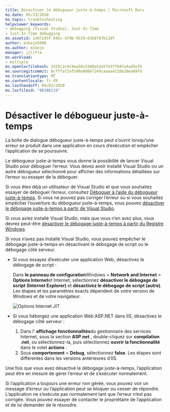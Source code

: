 ```yaml
---
title: Désactiver le débogueur juste-à-temps | Microsoft Docs
ms.date: 05/23/2018
ms.topic: troubleshooting
helpviewer_keywords:
- debugging [Visual Studio], Just-In-Time
- Just-In-Time debugging
ms.assetid: 14972d5f-69bc-479b-9529-03b8787b118f
author: mikejo5000
ms.author: mikejo
manager: jillfra
ms.workload:
- multiple
ms.openlocfilehash: 3155c2cdc9ea3dc5208a52e5fe37f697a4ad5ef6
ms.sourcegitcommit: 6cfffa72af599a9d667249caaaa411bb28ea69fd
ms.translationtype: MT
ms.contentlocale: fr-FR
ms.lasthandoff: 09/02/2020
ms.locfileid: "86386119"
---
```

# <a name="disable-the-just-in-time-debugger"></a>Désactiver le débogueur juste-à-temps

La boîte de dialogue débogueur juste-à-temps peut s’ouvrir lorsqu’une erreur se produit dans une application en cours d’exécution et empêcher l’application de se poursuivre.

Le débogueur juste-à-temps vous donne la possibilité de lancer Visual Studio pour déboguer l’erreur. Vous devez avoir installé Visual Studio ou un autre débogueur sélectionné pour afficher des informations détaillées sur l’erreur ou essayer de la déboguer.

Si vous êtes déjà un utilisateur de Visual Studio et que vous souhaitez essayer de déboguer l’erreur, consultez [Déboguer à l’aide du débogueur juste-à-temps](../debugger/debug-using-the-just-in-time-debugger.md). Si vous ne pouvez pas corriger l’erreur ou si vous souhaitez empêcher l’ouverture du débogueur juste-à-temps, vous pouvez [désactiver le débogage juste-à-temps à partir de Visual Studio](debug-using-the-just-in-time-debugger.md#BKMK_Enabling).

Si vous aviez installé Visual Studio, mais que vous n’en avez plus, vous devrez peut-être [désactiver le débogage juste-à-temps à partir du Registre Windows](debug-using-the-just-in-time-debugger.md#disable-just-in-time-debugging-from-the-windows-registry).

Si vous n’avez pas installé Visual Studio, vous pouvez empêcher le débogage juste-à-temps en désactivant le débogage de script ou le débogage côté serveur.

- Si vous essayez d’exécuter une application Web, désactivez le débogage de script :

  Dans **le panneau de configuration**Windows  >  **Network and Internet**  >  **Options Internet**et Internet, sélectionnez **désactiver le débogage de script (Internet Explorer)** et **désactivez le débogage de script (autre)**. Les étapes et les paramètres exacts dépendent de votre version de Windows et de votre navigateur.

  ![Options Internet JIT](../debugger/media/jitinternetoptions.png "Options Internet JIT")

- Si vous hébergez une application Web ASP.NET dans IIS, désactivez le débogage côté serveur :

  1. Dans l' **affichage fonctionnalités**du gestionnaire des services Internet, sous la section **ASP.net** , double-cliquez sur **compilation .net**, ou sélectionnez-la, puis sélectionnez **ouvrir la fonctionnalité** dans le volet **actions** .
  1. Sous **comportement**  >  **Debug**, sélectionnez **false**. Les étapes sont différentes dans les versions antérieures d’IIS.

Une fois que vous avez désactivé le débogage juste-à-temps, l’application peut être en mesure de gérer l’erreur et de s’exécuter normalement.

Si l’application a toujours une erreur non gérée, vous pouvez voir un message d’erreur ou l’application peut se bloquer ou cesser de répondre. L’application ne s’exécute pas normalement tant que l’erreur n’est pas corrigée. Vous pouvez essayer de contacter le propriétaire de l’application et de lui demander de le résoudre.
